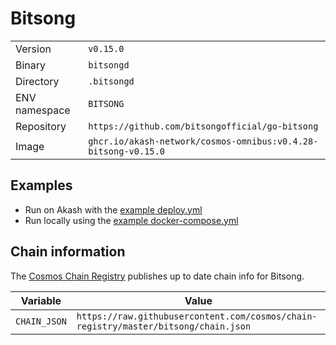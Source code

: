 # Bitsong

| | |
|---|---|
|Version|`v0.15.0`|
|Binary|`bitsongd`|
|Directory|`.bitsongd`|
|ENV namespace|`BITSONG`|
|Repository|`https://github.com/bitsongofficial/go-bitsong`|
|Image|`ghcr.io/akash-network/cosmos-omnibus:v0.4.28-bitsong-v0.15.0`|

## Examples

- Run on Akash with the [example deploy.yml](./deploy.yml)
- Run locally using the [example docker-compose.yml](./docker-compose.yml)

## Chain information

The [Cosmos Chain Registry](https://github.com/cosmos/chain-registry) publishes up to date chain info for Bitsong.

|Variable|Value|
|---|---|
|`CHAIN_JSON`|`https://raw.githubusercontent.com/cosmos/chain-registry/master/bitsong/chain.json`|
